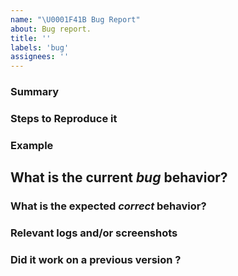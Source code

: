 ```yaml
---
name: "\U0001F41B Bug Report"
about: Bug report.
title: ''
labels: 'bug'
assignees: ''
---
```



### Summary

<!-- Summarize the bug encountered concisely -->

### Steps to Reproduce it

<!-- Describe how one can reproduce the issue - this is very important. Please use an ordered list. 
	- Action 1 
	- Action 2 
-->

### Example

<!-- If possible, please create an example that exhibits the problematic behavior, and link to it here in the bug report. 
 -->

## What is the current *bug* behavior?

<!-- Describe what actually happens. -->

### What is the expected *correct* behavior?

<!-- Describe what you should see instead. -->

### Relevant logs and/or screenshots

<!-- Paste any relevant logs - please use code blocks (```) to format console output, logs, and code
 as it's tough to read otherwise. -->

### Did it work on a previous version ?

<!-- If it worked on a previous version give the tag version which it previously worked -->





